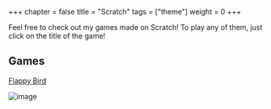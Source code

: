 +++
chapter = false
title = "Scratch"
tags = ["theme"]
weight = 0
+++

Feel free to check out my games made on Scratch! To play any of them, just click on the title of the game!
## Games

[Flappy Bird](https://scratch.mit.edu/projects/984364944/embed/)

![image](https://github.com/George-LJH/George-website/assets/155213581/2efc9d63-c48d-46cd-9c5f-ee686b75f900)








